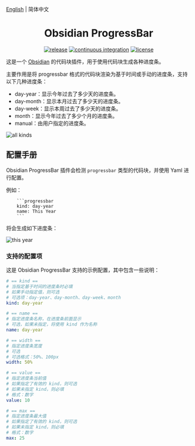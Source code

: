 [English](./README.md) | 简体中文

<h1 align="center">Obsidian ProgressBar</h1>

<p align=center>
<a href="https://github.com/zwpaper/obsidian-progressbar/releases/latest"><img src="https://img.shields.io/github/v/release/zwpaper/obsidian-progressbar" alt="release" /></a>
<a href="https://github.com/zwpaper/obsidian-progressbar/actions/workflows/ci.yml"><img alt="continuous integration" src="https://github.com/zwpaper/obsidian-progressbar/actions/workflows/ci.yml/badge.svg"></a>
<a href="https://opensource.org/licenses/Apache-2.0">
<img src="https://img.shields.io/badge/License-Apache%202.0-blue.svg" alt="license" />
</a>
</p>

这是一个 [Obsidian](https://obsidian.md) 的代码块插件，用于使用代码块生成各种进度条。

主要作用是将 progressbar 格式的代码块渲染为基于时间或手动的进度条，支持以下几种进度条：

- day-year：显示今年过去了多少天的进度条。
- day-month：显示本月过去了多少天的进度条。
- day-week：显示本周过去了多少天的进度条。
- month：显示今年过去了多少个月的进度条。
- manual：由用户指定的进度条。

![all kinds](./images/all-kinds.jpg)

## 配置手册

Obsidian ProgressBar 插件会检测 `progressbar` 类型的代码块，并使用 Yaml 进行配置。

例如：

```
    ```progressbar
    kind: day-year
    name: This Year
    ```
```

将会生成如下进度条：

![this year](./images/this-year.jpg)


### 支持的配置项

这是 Obsidian ProgressBar 支持的示例配置，其中包含一些说明：



```yaml
# == kind ==
# 当指定基于时间的进度条时必填
# 如果手动指定值，则可选
# 可选项：day-year、day-month、day-week、month
kind: day-year

# == name ==
# 指定进度条名称，在进度条前面显示
# 可选，如果未指定，将使用 kind 作为名称
name: day-year

# == width ==
# 指定进度条宽度
# 可选
# 可选格式：50%、100px
width: 50%

# == value ==
# 指定进度条当前值
# 如果指定了有效的 kind，则可选
# 如果未指定 kind，则必填
# 格式：数字
value: 10

# == max ==
# 指定进度条最大值
# 如果指定了有效的 kind，则可选
# 如果未指定 kind，则必填
# 格式：数字
max: 25
```
